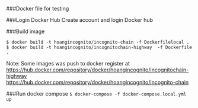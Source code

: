 ###Docker file for testing

###Login Docker Hub
 Create account and login Docker hub
 
###Build image
```
$ docker build -t hoangincognito/incognito-chain -f Dockerfilelocal .
$ docker build -t hoangincognito/incognitochain-highway  -f Dockerfile .
```
Note: Some images was push to docker register at 
https://hub.docker.com/repository/docker/hoangincognito/incognitochain-highway
https://hub.docker.com/repository/docker/hoangincognito/incognito-chain

###Run docker compose
```$ docker-compose -f docker-compose.local.yml up```